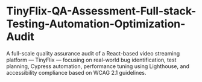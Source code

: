 # TinyFlix-QA-Assessment-Full-stack-Testing-Automation-Optimization-Audit
A full-scale quality assurance audit of a React-based video streaming platform — TinyFlix — focusing on real-world bug identification, test planning, Cypress automation, performance tuning using Lighthouse, and accessibility compliance based on WCAG 2.1 guidelines.

